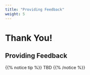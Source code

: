 ```yaml
---
title: "Providing Feedback"
weight: 5
---
```


# Thank You!

## Providing Feedback

{{% notice tip %}}
TBD
{{% /notice %}}
